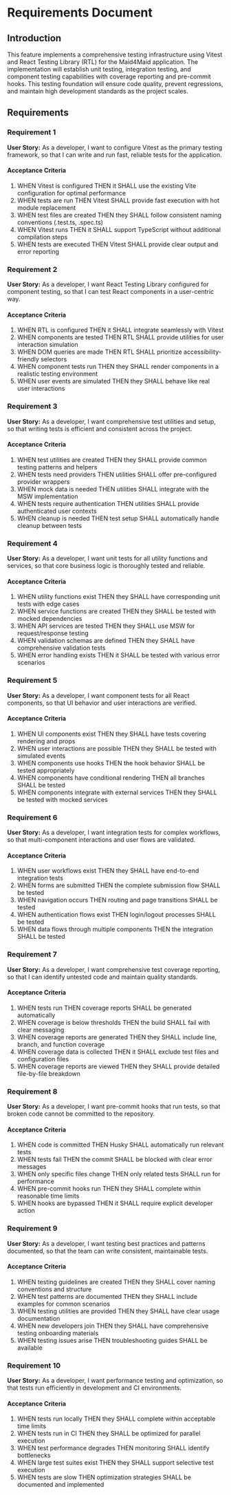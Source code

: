 # Requirements Document

## Introduction

This feature implements a comprehensive testing infrastructure using Vitest and React Testing Library (RTL) for the Maid4Maid application. The implementation will establish unit testing, integration testing, and component testing capabilities with coverage reporting and pre-commit hooks. This testing foundation will ensure code quality, prevent regressions, and maintain high development standards as the project scales.

## Requirements

### Requirement 1

**User Story:** As a developer, I want to configure Vitest as the primary testing framework, so that I can write and run fast, reliable tests for the application.

#### Acceptance Criteria

1. WHEN Vitest is configured THEN it SHALL use the existing Vite configuration for optimal performance
2. WHEN tests are run THEN Vitest SHALL provide fast execution with hot module replacement
3. WHEN test files are created THEN they SHALL follow consistent naming conventions (.test.ts, .spec.ts)
4. WHEN Vitest runs THEN it SHALL support TypeScript without additional compilation steps
5. WHEN tests are executed THEN Vitest SHALL provide clear output and error reporting

### Requirement 2

**User Story:** As a developer, I want React Testing Library configured for component testing, so that I can test React components in a user-centric way.

#### Acceptance Criteria

1. WHEN RTL is configured THEN it SHALL integrate seamlessly with Vitest
2. WHEN components are tested THEN RTL SHALL provide utilities for user interaction simulation
3. WHEN DOM queries are made THEN RTL SHALL prioritize accessibility-friendly selectors
4. WHEN component tests run THEN they SHALL render components in a realistic testing environment
5. WHEN user events are simulated THEN they SHALL behave like real user interactions

### Requirement 3

**User Story:** As a developer, I want comprehensive test utilities and setup, so that writing tests is efficient and consistent across the project.

#### Acceptance Criteria

1. WHEN test utilities are created THEN they SHALL provide common testing patterns and helpers
2. WHEN tests need providers THEN utilities SHALL offer pre-configured provider wrappers
3. WHEN mock data is needed THEN utilities SHALL integrate with the MSW implementation
4. WHEN tests require authentication THEN utilities SHALL provide authenticated user contexts
5. WHEN cleanup is needed THEN test setup SHALL automatically handle cleanup between tests

### Requirement 4

**User Story:** As a developer, I want unit tests for all utility functions and services, so that core business logic is thoroughly tested and reliable.

#### Acceptance Criteria

1. WHEN utility functions exist THEN they SHALL have corresponding unit tests with edge cases
2. WHEN service functions are created THEN they SHALL be tested with mocked dependencies
3. WHEN API services are tested THEN they SHALL use MSW for request/response testing
4. WHEN validation schemas are defined THEN they SHALL have comprehensive validation tests
5. WHEN error handling exists THEN it SHALL be tested with various error scenarios

### Requirement 5

**User Story:** As a developer, I want component tests for all React components, so that UI behavior and user interactions are verified.

#### Acceptance Criteria

1. WHEN UI components exist THEN they SHALL have tests covering rendering and props
2. WHEN user interactions are possible THEN they SHALL be tested with simulated events
3. WHEN components use hooks THEN the hook behavior SHALL be tested appropriately
4. WHEN components have conditional rendering THEN all branches SHALL be tested
5. WHEN components integrate with external services THEN they SHALL be tested with mocked services

### Requirement 6

**User Story:** As a developer, I want integration tests for complex workflows, so that multi-component interactions and user flows are validated.

#### Acceptance Criteria

1. WHEN user workflows exist THEN they SHALL have end-to-end integration tests
2. WHEN forms are submitted THEN the complete submission flow SHALL be tested
3. WHEN navigation occurs THEN routing and page transitions SHALL be tested
4. WHEN authentication flows exist THEN login/logout processes SHALL be tested
5. WHEN data flows through multiple components THEN the integration SHALL be tested

### Requirement 7

**User Story:** As a developer, I want comprehensive test coverage reporting, so that I can identify untested code and maintain quality standards.

#### Acceptance Criteria

1. WHEN tests run THEN coverage reports SHALL be generated automatically
2. WHEN coverage is below thresholds THEN the build SHALL fail with clear messaging
3. WHEN coverage reports are generated THEN they SHALL include line, branch, and function coverage
4. WHEN coverage data is collected THEN it SHALL exclude test files and configuration files
5. WHEN coverage reports are viewed THEN they SHALL provide detailed file-by-file breakdown

### Requirement 8

**User Story:** As a developer, I want pre-commit hooks that run tests, so that broken code cannot be committed to the repository.

#### Acceptance Criteria

1. WHEN code is committed THEN Husky SHALL automatically run relevant tests
2. WHEN tests fail THEN the commit SHALL be blocked with clear error messages
3. WHEN only specific files change THEN only related tests SHALL run for performance
4. WHEN pre-commit hooks run THEN they SHALL complete within reasonable time limits
5. WHEN hooks are bypassed THEN it SHALL require explicit developer action

### Requirement 9

**User Story:** As a developer, I want testing best practices and patterns documented, so that the team can write consistent, maintainable tests.

#### Acceptance Criteria

1. WHEN testing guidelines are created THEN they SHALL cover naming conventions and structure
2. WHEN test patterns are documented THEN they SHALL include examples for common scenarios
3. WHEN testing utilities are provided THEN they SHALL have clear usage documentation
4. WHEN new developers join THEN they SHALL have comprehensive testing onboarding materials
5. WHEN testing issues arise THEN troubleshooting guides SHALL be available

### Requirement 10

**User Story:** As a developer, I want performance testing and optimization, so that tests run efficiently in development and CI environments.

#### Acceptance Criteria

1. WHEN tests run locally THEN they SHALL complete within acceptable time limits
2. WHEN tests run in CI THEN they SHALL be optimized for parallel execution
3. WHEN test performance degrades THEN monitoring SHALL identify bottlenecks
4. WHEN large test suites exist THEN they SHALL support selective test execution
5. WHEN tests are slow THEN optimization strategies SHALL be documented and implemented
